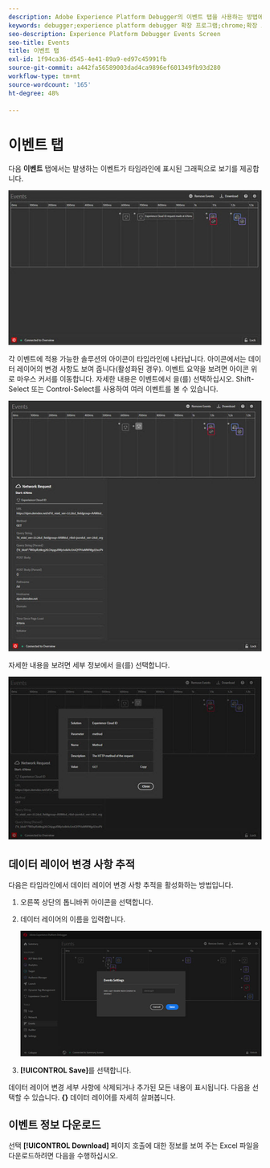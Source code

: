 ```yaml
---
description: Adobe Experience Platform Debugger의 이벤트 탭을 사용하는 방법에 대해 알아봅니다.
keywords: debugger;experience platform debugger 확장 프로그램;chrome;확장 프로그램;이벤트;dtm;target
seo-description: Experience Platform Debugger Events Screen
seo-title: Events
title: 이벤트 탭
exl-id: 1f94ca36-d545-4e41-89a9-ed97c45991fb
source-git-commit: a442fa56589003dad4ca9896ef601349fb93d280
workflow-type: tm+mt
source-wordcount: '165'
ht-degree: 48%

---
```


# 이벤트 탭

다음 **이벤트** 탭에서는 발생하는 이벤트가 타임라인에 표시된 그래픽으로 보기를 제공합니다.

![](assets/events.jpg)

각 이벤트에 적용 가능한 솔루션의 아이콘이 타임라인에 나타납니다. 아이콘에서는 데이터 레이어의 변경 사항도 보여 줍니다(활성화된 경우). 이벤트 요약을 보려면 아이콘 위로 마우스 커서를 이동합니다. 자세한 내용은 이벤트에서 을(를) 선택하십시오. Shift-Select 또는 Control-Select를 사용하여 여러 이벤트를 볼 수 있습니다.

![](assets/events-details.jpg)

자세한 내용을 보려면 세부 정보에서 을(를) 선택합니다.

![](assets/events-details-more.jpg)

## 데이터 레이어 변경 사항 추적

다음은 타임라인에서 데이터 레이어 변경 사항 추적을 활성화하는 방법입니다.

1. 오른쪽 상단의 톱니바퀴 아이콘을 선택합니다.
1. 데이터 레이어의 이름을 입력합니다.

   ![](assets/event-datalayer.jpg)

1. **[!UICONTROL Save]**&#x200B;를 선택합니다.

데이터 레이어 변경 세부 사항에 삭제되거나 추가된 모든 내용이 표시됩니다. 다음을 선택할 수 있습니다. **{}** 데이터 레이어를 자세히 살펴봅니다.

## 이벤트 정보 다운로드

선택 **[!UICONTROL Download]** 페이지 호출에 대한 정보를 보여 주는 Excel 파일을 다운로드하려면 다음을 수행하십시오.
